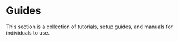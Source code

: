 # Guides

This section is a collection of tutorials, setup guides, and manuals for individuals to use.